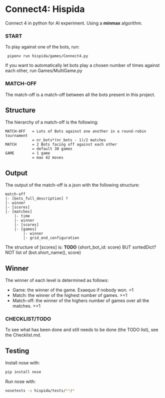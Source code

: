 # Connect4: Hispida
Connect 4 in python for AI experiment. Using a __minmax__ algorithm.

### START
To play against one of the bots, run:

```
 pipenv run hispida/games/Connect4.py
```
If you want to automatically let bots play a chosen number of times against each other,
run Games/MultiGame.py

### MATCH-OFF
The match-off is a match-off between all the bots present in this project.

## Structure
The hierarchy of a match-off is the following:

```
MATCH-OFF   = Lots of Bots against one another in a round-robin tournament
            = nr_bots*(nr_bots - 1)/2 matches
MATCH       = 2 Bots facing off against each other
            = default 30 games
GAME        = 1 game
            = max 42 moves
```

## Output
The output of the match-off is a json with the following structure:

```
match-off
|- [bots_full_description] ?
|- winner
|- [scores]
|- [matches]
	|- time
	|- winner
	|- [scores]
	|- [games]
		|- winner
		|- grid_end_configuration
```

The structure of [scores] is: __TODO__
{short_bot_id: score}
BUT sortedDict?
NOT list of (bot.short_name(), score)

## Winner
The winner of each level is determined as follows:

* Game: the winner of the game. Exaequo if nobody won. =1
* Match: the winner of the highest number of games. >=1
* Match-off: the winner of the highers number of games over all the matches. >=1

### CHECKLIST/TODO
To see what has been done and still needs to be done (the TODO list), see the Checklist.md.

## Testing
Install nose with:
```bash
pip install nose
```

Run nose with:
```bash
nosetests -v hispida/tests/**/*
```

